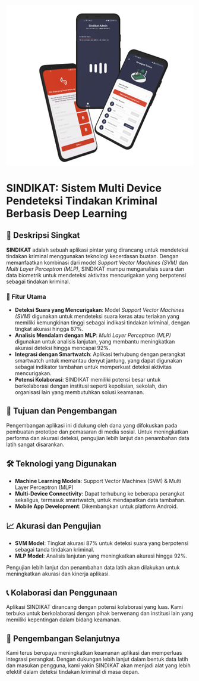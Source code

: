![SINDIKAT App Cover](../images/app%20sindikat%20cover.png)

# SINDIKAT: Sistem Multi Device Pendeteksi Tindakan Kriminal Berbasis Deep Learning

## 📜 Deskripsi Singkat

**SINDIKAT** adalah sebuah aplikasi pintar yang dirancang untuk mendeteksi tindakan kriminal menggunakan teknologi kecerdasan buatan. Dengan memanfaatkan kombinasi dari model *Support Vector Machines (SVM)* dan *Multi Layer Perceptron (MLP)*, SINDIKAT mampu menganalisis suara dan data biometrik untuk mendeteksi aktivitas mencurigakan yang berpotensi sebagai tindakan kriminal.

### 🎯 Fitur Utama

- **Deteksi Suara yang Mencurigakan**: Model *Support Vector Machines (SVM)* digunakan untuk mendeteksi suara keras atau teriakan yang memiliki kemungkinan tinggi sebagai indikasi tindakan kriminal, dengan tingkat akurasi hingga 87%.
- **Analisis Mendalam dengan MLP**: *Multi Layer Perceptron (MLP)* digunakan untuk analisis lanjutan, yang membantu meningkatkan akurasi deteksi hingga mencapai 92%.
- **Integrasi dengan Smartwatch**: Aplikasi terhubung dengan perangkat smartwatch untuk memantau denyut jantung, yang dapat digunakan sebagai indikator tambahan untuk memperkuat deteksi aktivitas mencurigakan.
- **Potensi Kolaborasi**: SINDIKAT memiliki potensi besar untuk berkolaborasi dengan institusi seperti kepolisian, sekolah, dan organisasi lain yang membutuhkan solusi keamanan.

## 🚀 Tujuan dan Pengembangan

Pengembangan aplikasi ini didukung oleh dana yang difokuskan pada pembuatan prototipe dan pemasaran di media sosial. Untuk meningkatkan performa dan akurasi deteksi, pengujian lebih lanjut dan penambahan data latih sangat disarankan.

## 🛠️ Teknologi yang Digunakan

- **Machine Learning Models**: Support Vector Machines (SVM) & Multi Layer Perceptron (MLP)
- **Multi-Device Connectivity**: Dapat terhubung ke beberapa perangkat sekaligus, termasuk smartwatch, untuk mendapatkan data tambahan.
- **Mobile App Development**: Dikembangkan untuk platform Android.

## 📈 Akurasi dan Pengujian

- **SVM Model**: Tingkat akurasi 87% untuk deteksi suara yang berpotensi sebagai tanda tindakan kriminal.
- **MLP Model**: Analisis lanjutan yang meningkatkan akurasi hingga 92%.
  
Pengujian lebih lanjut dan penambahan data latih akan dilakukan untuk meningkatkan akurasi dan kinerja aplikasi.

## 📞 Kolaborasi dan Penggunaan

Aplikasi SINDIKAT dirancang dengan potensi kolaborasi yang luas. Kami terbuka untuk berkolaborasi dengan pihak berwenang dan institusi lain yang memiliki kepentingan dalam bidang keamanan.

## 🚧 Pengembangan Selanjutnya

Kami terus berupaya meningkatkan keamanan aplikasi dan memperluas integrasi perangkat. Dengan dukungan lebih lanjut dalam bentuk data latih dan masukan pengguna, kami yakin SINDIKAT akan menjadi alat yang lebih efektif dalam deteksi tindakan kriminal di masa depan.
